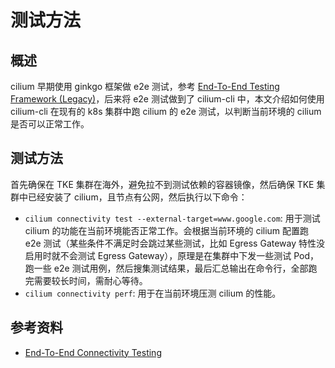 # 测试方法

## 概述

cilium 早期使用 ginkgo 框架做 e2e 测试，参考 [End-To-End Testing Framework (Legacy)](https://docs.cilium.io/en/stable/contributing/testing/e2e_legacy/)，后来将 e2e 测试做到了 cilium-cli 中，本文介绍如何使用 cilium-cli 在现有的 k8s 集群中跑 cilium 的 e2e 测试，以判断当前环境的 cilium 是否可以正常工作。

## 测试方法

首先确保在 TKE 集群在海外，避免拉不到测试依赖的容器镜像，然后确保 TKE 集群中已经安装了 cilium，且节点有公网，然后执行以下命令：

- `cilium connectivity test --external-target=www.google.com`: 用于测试 cilium 的功能在当前环境能否正常工作。会根据当前环境的 cilium 配置跑 e2e 测试（某些条件不满足时会跳过某些测试，比如 Egress Gateway 特性没启用时就不会测试 Egress Gateway），原理是在集群中下发一些测试 Pod，跑一些 e2e 测试用例，然后搜集测试结果，最后汇总输出在命令行，全部跑完需要较长时间，需耐心等待。
- `cilium connectivity perf`: 用于在当前环境压测 cilium 的性能。

## 参考资料

- [End-To-End Connectivity Testing](https://docs.cilium.io/en/stable/contributing/testing/e2e/)

